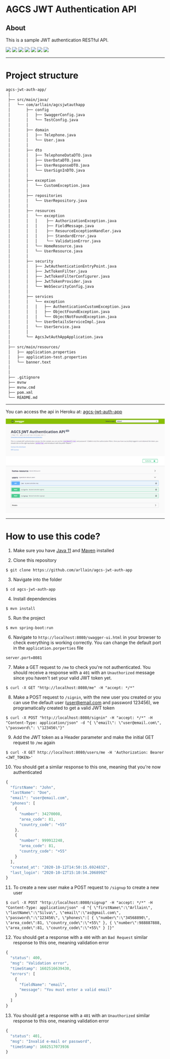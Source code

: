 # AGCS JWT Authentication API

## About
This is a sample JWT authentication RESTful API.



![](https://img.shields.io/badge/java_11-✓-green.svg)
![](https://img.shields.io/badge/spring_boot-✓-green.svg)
![](https://img.shields.io/badge/h2-✓-green.svg)
![](https://img.shields.io/badge/Hibernate/JPA-✓-green.svg)
![](https://img.shields.io/badge/PostgreSQL-✓-green.svg)
![](https://img.shields.io/badge/jwt-✓-green.svg)
![](https://img.shields.io/badge/swagger_2-✓-green.svg)

***

# Project structure

```
agcs-jwt-auth-app/
 │
 ├── src/main/java/
 │   └── com/arllain/agcsjwtauthapp
 │       ├── config
 │       │   ├── SwaggerConfig.java
 │       │   └── TestConfig.java
 │       │
 │       ├── domain
 │       │   ├── Telephone.java
 │       │   └── User.java
 │       │
 │       ├── dto
 │       │   ├── TelephoneDataDTO.java
 │       │   ├── UserDataDTO.java
 │       │   ├── UserResponseDTO.java
 │       │   └── UserSignInDTO.java
 │       │
 │       ├── exception
 │       │   └── CustomException.java
 │       │
 │       ├── repositories
 │       │   └── UserRepository.java
 │       │
 │       ├── resources
 │       │   └── exception
 │       │   │    ├── AuthorizationException.java
 │       │   │    ├── FieldMessage.java
 │       │   │    ├── ResourceExceptionHandler.java
 │       │   │    ├── StandardError.java
 │       │   │    └── ValidationError.java
 │       │   └── HomeResource.java
 │       │   └── UserResource.java
 │       │
 │       ├── security
 │       │   ├── JwtAuthenticationEntryPoint.java
 │       │   ├── JwtTokenFilter.java
 │       │   ├── JwtTokenFilterConfigurer.java
 │       │   ├── JwtTokenProvider.java
 │       │   └── WebSecurityConfig.java
 │       │
 │       ├── services
 │       │   └── exception
 │       │   │   ├── AuthenticationCustomException.java
 │       │   │   ├── ObjectFoundException.java
 │       │   │   └── ObjectNotFoundException.java
 │       │   └── UserDetailsServiceImpl.java
 │       │   └── UserService.java
 │       │
 │       └── AgcsJwtAuthAppApplication.java
 │
 ├── src/main/resources/
 │   ├── application.properties
 │   ├── application-test.properties
 │   └── banner.text
 │
 │
 ├── .gitignore
 ├── mvnw
 ├── mvnw.cmd
 ├── pom.xml
 └── README.md
```


***

You can access the api in Heroku at: [agcs-jwt-auth-app](https://agcs-jwt-auth-app.herokuapp.com/swagger-ui.html)

<p align="left">
  <img alt="Layout" src=".github/swagger.png" width="1000">
</p>

***

# How to use this code?

1. Make sure you have [Java 11](https://www.java.com/download/) and [Maven](https://maven.apache.org) installed

2. Clone this repository
  
```
$ git clone https://github.com/arllain/agcs-jwt-auth-app
```

3. Navigate into the folder  

```
$ cd agcs-jwt-auth-app
```

4. Install dependencies

```
$ mvn install
```

5. Run the project

```
$ mvn spring-boot:run
```

6. Navigate to `http://localhost:8080/swagger-ui.html` in your browser to check everything is working correctly. You can change the default port in the `application.porperties` file

```properties
server.port=8081
```


7. Make a GET request to `/me` to check you're not authenticated. You should receive a response with a `401` with an `Unauthorized` message since you haven't set your valid JWT token yet.

```
$ curl -X GET "http://localhost:8080/me" -H "accept: */*"
```

8. Make a POST request to `/signin`, with the new user you created or you can use the default user (user@email.com and password 123456), we programatically created to get a valid JWT token

```
$ curl -X POST "http://localhost:8080/signin" -H "accept: */*" -H "Content-Type: application/json" -d "{ \"email\": \"user@email.com\", \"password\": \"123456\"}"
```

9. Add the JWT token as a Header parameter and make the initial GET request to `/me` again

```
$ curl -X GET http://localhost:8080/users/me -H 'Authorization: Bearer <JWT_TOKEN>'
```

10. You should get a similar response to this one, meaning that you're now authenticated

```javascript
{
  "firstName": "John",
  "lastName": "Doe",
  "email": "user@email.com",
  "phones": [
    {
      "number": 34270008,
      "area_code": 81,
      "country_code": "+55"
    },
    {
      "number": 999912248,
      "area_code": 81,
      "country_code": "+55"
    }
  ],
  "created_at": "2020-10-12T14:50:15.692483Z",
  "last_login": "2020-10-12T15:10:54.206899Z"
}
```

11. To create a new user make a POST request to `/signup` to create a new user

```
$ curl -X POST "http://localhost:8080/signup" -H "accept: */*" -H "Content-Type: application/json" -d "{ \"firstName\":\"Arllain\", \"lastName\":\"Silva\", \"email\":\"as@gmail.com\", \"password\":\"123456\", \"phones\":[ { \"number\":\"34568890\", \"area_code\":81, \"country_code\":\"+55\" }, { \"number\":988887888, \"area_code\":81, \"country_code\":\"+55\" } ]}"
```


12. You should get a response with a `400` with an `Bad Request` similar response to this one, meaning validation error

```javascript
{
  "status": 400,
  "msg": "Validation error",
  "timeStamp": 1602516639430,
  "errors": [
    {
      "fieldName": "email",
      "message": "You must enter a valid email"
    }
  ]
}
```

13. You should get a response with a `401` with an `Unauthorized` similar response to this one, meaning validation error

```javascript
{
  "status": 401,
  "msg": "Invalid e-mail or password",
  "timeStamp": 1602517073936
}
```